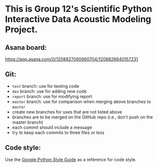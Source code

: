 # This is Group 12's Scientific Python Interactive Data Acoustic Modeling Project.

## Asana board:
https://app.asana.com/0/1208827060660704/1208826840157231

## Git:
- `test` branch: use for testing code
- `dev` branch: use for adding new code
- `report` branch: use for modifying report
- `master` branch: use for comparison when merging above branches to `master`
- create new branches for uses that are not listed above
- branches are to be merged on the GitHub repo (i.e., don't push on the master branch)
- each commit should include a message
- try to keep each commits to three files or less

## Code style:
Use the [Google Python Style Guide](https://google.github.io/styleguide/pyguide.html) as a reference for code style.
